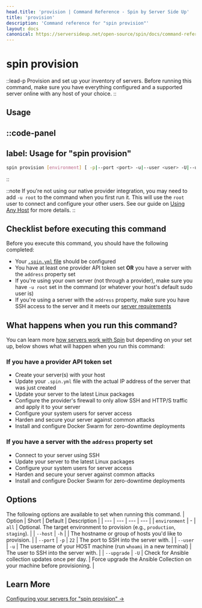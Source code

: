 ```yaml
---
head.title: 'provision | Command Reference - Spin by Server Side Up'
title: 'provision'
description: 'Command reference for "spin provision"'
layout: docs
canonical: https://serversideup.net/open-source/spin/docs/command-reference/provision
---
```

# spin provision
::lead-p
Provision and set up your inventory of servers. Before running this command, make sure you have everything configured and a supported server online with any host of your choice.
::

## Usage
::code-panel
---
label: Usage for "spin provision"
---
```bash
spin provision [environment] [ -p|--port <port> -u|--user <user> -U|--upgrade ]
```
::

::note
If you're not using our native provider integration, you may need to add `-u root` to the command when you first run it. This will use the `root` user to connect and configure your other users. See our guide on [Using Any Host](/docs/providers/use-any-host) for more details.
::

## Checklist before executing this command
Before you execute this command, you should have the following completed:

- Your [`.spin.yml` file](/docs/server-configuration/server-configuration-basics) should be configured
- You have at least one provider API token set **OR** you have a server with the `address` property set
- If you're using your own server (not through a provider), make sure you have `-u root` set in the command (or whatever your host's default sudo user is)
- If you're using a server with the `address` property, make sure you have SSH access to the server and it meets our [server requirements](/docs/server-configuration/server-requirements)

## What happens when you run this command?
You can learn more [how servers work with Spin](/docs/server-configuration/server-configuration-basics#how-servers-work-with-spin) but depending on your set up, below shows what will happen when you run this command:

### If you have a provider API token set
- Create your server(s) with your host
- Update your `.spin.yml` file with the actual IP address of the server that was just created
- Update your server to the latest Linux packages
- Configure the provider's firewall to only allow SSH and HTTP/S traffic and apply it to your server
- Configure your system users for server access
- Harden and secure your server against common attacks
- Install and configure Docker Swarm for zero-downtime deployments

### If you have a server with the `address` property set
- Connect to your server using SSH
- Update your server to the latest Linux packages
- Configure your system users for server access
- Harden and secure your server against common attacks
- Install and configure Docker Swarm for zero-downtime deployments

## Options
The following options are available to set when running this command.
| Option | Short | Default | Description |
| --- | --- | --- | --- |
| `environment` | - | `all` | Optional. The target environment to provision (e.g., `production`, `staging`). |
| `--host` | `-h` | <none> | The hostname or group of hosts you'd like to provision. |
| `--port` | `-p` | `22` | The port to SSH into the server with. |
| `--user` | `-u` | The username of your HOST machine (run `whoami` in a new terminal) | The user to SSH into the server with. |
| `--upgrade` | `-U` | Check for Ansible collection updates once per day. | Force upgrade the Ansible Collection on your machine before provisioning. |

## Learn More
[Configuring your servers for "spin provision" →](/docs/server-configuration/server-configuration-basics)